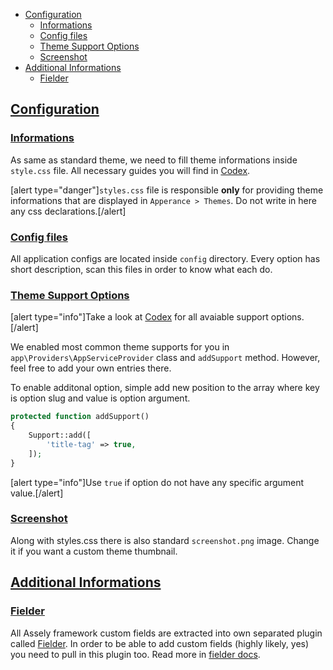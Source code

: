 - [Configuration](#configuration)
    + [Informations](#informations)
	+ [Config files](#config-files)
    + [Theme Support Options](#theme-support-options)
    + [Screenshot](#screenshot)
- [Additional Informations](#additional-informations)
    + [Fielder](#fielder)


<a name="configuration"></a>
## [Configuration](#configuration)

<a name="informations"></a>
### [Informations](#informations)

As same as standard theme, we need to fill theme informations inside `style.css` file. All necessary guides you will find in [Codex](https://codex.wordpress.org/Theme_Development#Theme_Stylesheet).

[alert type="danger"]`styles.css` file is responsible **only** for providing theme informations that are displayed in `Apperance > Themes`. Do not write in here any css declarations.[/alert]

<a name="config-files"></a>
### [Config files](#config-files)

All application configs are located inside `config` directory. Every option has short description, scan this files in order to know what each do.

<a name="theme-support-options"></a>
### [Theme Support Options](#theme-support-options)

[alert type="info"]Take a look at [Codex](https://developer.wordpress.org/reference/functions/add_theme_support/#more-information) for all avaiable support options.[/alert]

We enabled most common theme supports for you in `app\Providers\AppServiceProvider` class and `addSupport` method. However, feel free to add your own entries there.

To enable additonal option, simple add new position to the array where key is option slug and value is option argument.

```php
protected function addSupport()
{
    Support::add([
        'title-tag' => true,
    ]);
}
```

[alert type="info"]Use `true` if option do not have any specific argument value.[/alert]

<a name="screenshot"></a>
### [Screenshot](#screenshot)

Along with styles.css there is also standard `screenshot.png` image. Change it if you want a custom theme thumbnail.

<a name="additional-informations"></a>
## [Additional Informations](#additional-informations)

<a name="fielder"></a>
### [Fielder](#fielder)

All Assely framework custom fields are extracted into own separated plugin called [Fielder](https://wordpress.org/plugins/fielder/). In order to be able to add custom fields (highly likely, yes) you need to pull in this plugin too. Read more in [fielder docs](/docs/fielder/#install).
